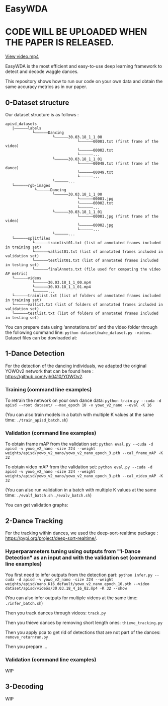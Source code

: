 # EasyWDA

# CODE WILL BE UPLOADED WHEN THE PAPER IS RELEASED.

[View video.mp4](./30.03.18_3_10_04.mp4)

EasyWDA is the most efficient and easy-to-use deep learning framework to detect and decode waggle dances.

This repository shows how to run our code on your own data and obtain the same accuracy metrics as in our paper.

## 0-Dataset structure

Our dataset structure is as follows :
```
apisd_datasets
   |——————labels
            └——————Dancing
                     └——————30.03.18_1_1_00
                                └——————00001.txt (first frame of the video)
                                └——————00002.txt
                                └——————...
                     └——————30.03.18_1_1_01
                                └——————00048.txt (first frame of the dance)
                                └——————00049.txt
                                └——————...
                     └——————...
   └——————rgb-images
             └——————Dancing
                     └——————30.03.18_1_1_00
                                └——————00001.jpg
                                └——————00002.txt
                                └——————...
                     └——————30.03.18_1_1_01
                                └——————00001.jpg (first frame of the video)
                                └——————00002.jpg
                                └——————...
                     └——————...
   └——————splitfiles
            └——————trainlist01.txt (list of annotated frames included in training set)
            └——————vallist01.txt (list of annotated frames included in validation set)
            └——————testlist01.txt (list of annotated frames included in testing set)
            └——————finalAnnots.txt (file used for computing the video AP metric)
   └——————videos
            └——————30.03.18_1_1_00.mp4
            └——————30.03.18_1_1_01.mp4
            └——————...
   └——————trainlist.txt (list of folders of annotated frames included in training set)
   └——————vallist.txt (list of folders of annotated frames included in validation set)
   └——————testlist.txt (list of folders of annotated frames included in testing set)

```
You can prepare data using 'annotations.txt' and the video folder through the following command line:
`python dataset/make_dataset.py -videos`. 
Dataset files can be dowloaded at:

## 1-Dance Detection

For the detection of the dancing individuals, we adapted the original YOWOv2 network that can be found here : https://github.com/yjh0410/YOWOv2.

### Training (command line examples)

To retrain the network on your own dance data:
`python train.py --cuda -d apisd --root dataset/ --max_epoch 10 -v yowo_v2_nano --eval -K 16`

(You can also train models in a batch with multiple K values at the same time:
`./train_apisd_batch.sh`)

### Validation (command line examples)

To obtain frame mAP from the validation set:
`python eval.py --cuda -d apisd -v yowo_v2_nano -size 224 --weight weights/apisd/yowo_v2_nano/yowo_v2_nano_epoch_3.pth --cal_frame_mAP -K 32`

To obtain video mAP from the validation set:
`python eval.py --cuda -d apisd -v yowo_v2_nano -size 224 --weight weights/apisd/yowo_v2_nano/yowo_v2_nano_epoch_3.pth --cal_video_mAP -K 32`

(You can also run validation in a batch with multiple K values at the same time:
`./evalf_batch.sh`
`./evalv_batch.sh`)

You can get validation graphs:

## 2-Dance Tracking

For the tracking within dances, we used the deep-sort-realtime package : https://pypi.org/project/deep-sort-realtime/.

### Hyperparameters tuning using outputs from "1-Dance Detection" as an input and with the validation set (command line examples)

You first need to infer outputs from the detection part:
`python infer.py --cuda -d apisd -v yowo_v2_nano -size 224 --weight weights/apisd/nano_K16_default/yowo_v2_nano_epoch_10.pth --video dataset/apisd/videos/30.03.18_4_16_02.mp4 -K 32 --show
`

(You can also infer outputs for multiple videos at the same time:
`./infer_batch.sh`)

Then you track dances through videos:
`track.py`

Then you thieve dances by removing short length ones:
`thieve_tracking.py`

Then you apply pca to get rid of detections that are not part of the dances:
`remove_returnrun.py`

Then you prepare ...

### Validation (command line examples)

WIP

## 3-Decoding

WIP
